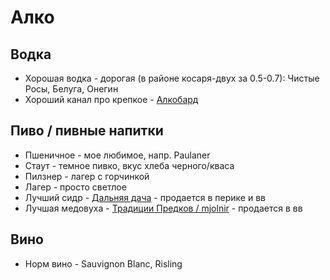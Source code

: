 # Алко

## Водка

- Хорошая водка - дорогая (в районе косаря-двух за 0.5-0.7): Чистые Росы, Белуга, Онегин
- Хороший канал про крепкое - [Алкобард](https://www.youtube.com/c/%D0%90%D0%BB%D0%BA%D0%BE%D0%B1%D0%B0%D1%80%D0%B4)

## Пиво / пивные напитки

- Пшеничное - мое любимое, напр. Paulaner
- Стаут - темное пивко, вкус хлеба черного/кваса
- Пилзнер - лагер с горчинкой
- Лагер - просто светлое
- Лучший сидр - [Дальняя дача](https://dadasidr.ru/) - продается в перике и вв
- Лучшая медовуха - [Традиции Предков / mjolnir](https://mjolnir.pro/) - продается в вв
  

## Вино

- Норм вино - Sauvignon Blanc, Risling